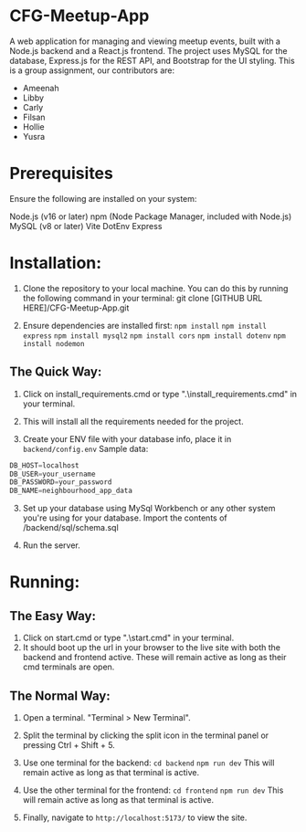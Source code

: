 # CFG-Meetup-App
A web application for managing and viewing meetup events, built with a Node.js backend and a React.js frontend. The project uses MySQL for the database, Express.js for the REST API, and Bootstrap for the UI styling. This is a group assignment, our contributors are:

- Ameenah
- Libby
- Carly
- Filsan
- Hollie
- Yusra


# Prerequisites
Ensure the following are installed on your system:

Node.js (v16 or later)
npm (Node Package Manager, included with Node.js)
MySQL (v8 or later)
Vite
DotEnv
Express

# Installation:

1. Clone the repository to your local machine. You can do this by running the following command in your terminal:
git clone [GITHUB URL HERE]/CFG-Meetup-App.git

1. Ensure dependencies are installed first:
``npm install``
``npm install express``
``npm install mysql2``
``npm install cors``
``npm install dotenv``
``npm install nodemon``

## The Quick Way:

1. Click on install_requirements.cmd or type ".\install_requirements.cmd" in your terminal.
2. This will install all the requirements needed for the project.

2. Create your ENV file with your database info, place it in `backend/config.env`
Sample data:
```js
DB_HOST=localhost
DB_USER=your_username
DB_PASSWORD=your_password
DB_NAME=neighbourhood_app_data
````

3. Set up your database using MySql Workbench or any other system you're using for your database. Import the contents of /backend/sql/schema.sql 

4. Run the server.

# Running:

## The Easy Way:

1. Click on start.cmd or type ".\start.cmd" in your terminal.
2. It should boot up the url in your browser to the live site with both the backend and frontend active. These will remain active as long as their cmd terminals are open.

## The Normal Way:

1. Open a terminal. "Terminal > New Terminal".

2. Split the terminal by clicking the split icon in the terminal panel or pressing Ctrl + Shift + 5.

3. Use one terminal for the backend:
``cd backend``
``npm run dev``
This will remain active as long as that terminal is active.

4. Use the other terminal for the frontend:
``cd frontend``
``npm run dev``
This will remain active as long as that terminal is active.

5. Finally, navigate to `http://localhost:5173/` to view the site.

